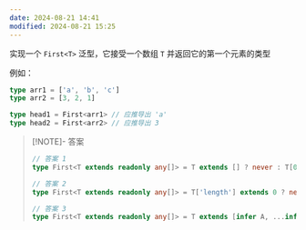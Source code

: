 ```yaml
---
date: 2024-08-21 14:41
modified: 2024-08-21 15:25
---
```


实现一个 `First<T>` 泛型，它接受一个数组 `T` 并返回它的第一个元素的类型

例如：

```ts
type arr1 = ['a', 'b', 'c']
type arr2 = [3, 2, 1]

type head1 = First<arr1> // 应推导出 'a'
type head2 = First<arr2> // 应推导出 3
```

> [!NOTE]- 答案
> 
> ```ts
> // 答案 1
> type First<T extends readonly any[]> = T extends [] ? never : T[0]
> 
> // 答案 2
> type First<T extends readonly any[]> = T['length'] extends 0 ? never : T[0]
> 
> // 答案 3
> type First<T extends readonly any[]> = T extends [infer A, ...infer rest] ? A : never
> ```
